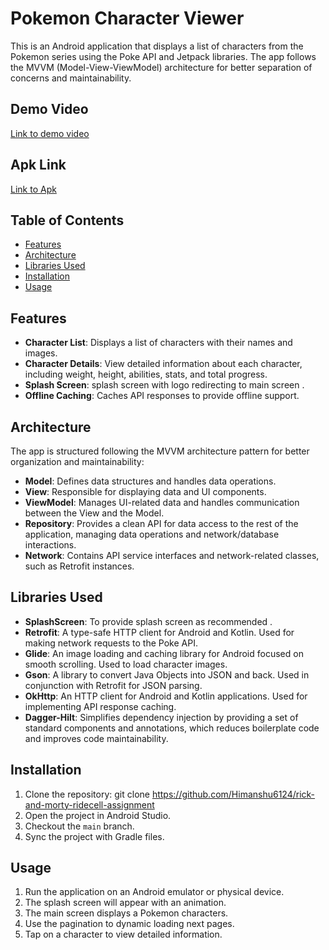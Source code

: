 # Pokemon Character Viewer

This is an Android application that displays a list of characters from the Pokemon series using the Poke API and Jetpack libraries. The app follows the MVVM (Model-View-ViewModel) architecture for better separation of concerns and maintainability.

## Demo Video
[Link to demo video](https://drive.google.com/file/d/1F7nYMmLZUUjehjmnsj6tVNYY0emsN3XJ/view?usp=sharing)

## Apk Link
[Link to Apk ](https://drive.google.com/file/d/17rT2JHwDV-aOu_bTaXS5VW2Zh9RrZeFc/view?usp=sharing)

## Table of Contents
- [Features](#features)
- [Architecture](#architecture)
- [Libraries Used](#libraries-used)
- [Installation](#installation)
- [Usage](#usage)

## Features
- **Character List**: Displays a list of characters with their names and images.
- **Character Details**: View detailed information about each character, including weight, height, abilities, stats, and total progress.
- **Splash Screen**: splash screen with logo redirecting to main screen .
- **Offline Caching**: Caches API responses to provide offline support.

## Architecture
The app is structured following the MVVM architecture pattern for better organization and maintainability:
- **Model**: Defines data structures and handles data operations.
- **View**: Responsible for displaying data and UI components.
- **ViewModel**: Manages UI-related data and handles communication between the View and the Model.
- **Repository**: Provides a clean API for data access to the rest of the application, managing data operations and network/database interactions.
- **Network**: Contains API service interfaces and network-related classes, such as Retrofit instances.

## Libraries Used
- **SplashScreen**: To provide splash screen as recommended .
- **Retrofit**: A type-safe HTTP client for Android and Kotlin. Used for making network requests to the Poke API.
- **Glide**: An image loading and caching library for Android focused on smooth scrolling. Used to load character images.
- **Gson**: A library to convert Java Objects into JSON and back. Used in conjunction with Retrofit for JSON parsing.
- **OkHttp**: An HTTP client for Android and Kotlin applications. Used for implementing API response caching.
- **Dagger-Hilt**: Simplifies dependency injection by providing a set of standard components and annotations, which reduces boilerplate code and improves code maintainability.


## Installation
1. Clone the repository: git clone https://github.com/Himanshu6124/rick-and-morty-ridecell-assignment
2. Open the project in Android Studio.
3. Checkout the `main` branch.
4. Sync the project with Gradle files.

## Usage
1. Run the application on an Android emulator or physical device.
2. The splash screen will appear with an animation.
3. The main screen displays a Pokemon characters.
4. Use the pagination to dynamic loading next pages.
5. Tap on a character to view detailed information.

